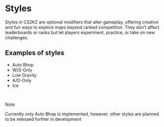 # Styles

Styles in CS2KZ are optional modifiers that alter gameplay, offering creative and fun ways to explore maps beyond ranked competition. They don’t affect leaderboards or ranks but let players experiment, practice, or take on new challenges.

## Examples of styles

- Auto Bhop
- W/S-Only
- Low Gravity
- A/D-Only
- Ice

<br>

> [!NOTE]
> Currently only Auto Bhop is implemented, however, other styles are planned to be relesaed further in development